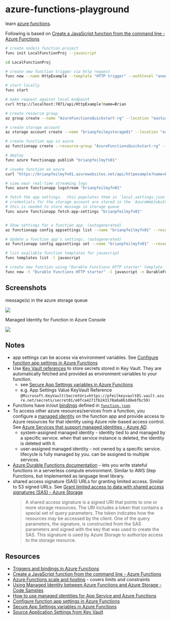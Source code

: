 # azure-functions-playground

learn [azure functions](https://docs.microsoft.com/en-us/azure/azure-functions).

Following is based on [Create a JavaScript function from the command line - Azure Functions](https://docs.microsoft.com/en-us/azure/azure-functions/create-first-function-cli-node?tabs=azure-cli%2Cbrowser)

```sh
# create nodejs function project
func init LocalFunctionProj --javascript

cd LocalFunctionProj

# create new function trigger via http request
func new --name HttpExample --template "HTTP trigger" --authlevel "anonymous"

# start locally
func start

# make request against local endpoint
curl http://localhost:7071/api/HttpExample?name=Brian

# create resource group
az group create --name "AzureFunctionsQuickstart-rg" --location "eastus"

# create storage account
az storage account create --name "brianpfeilmystorage01" --location "eastus" --resource-group "AzureFunctionsQuickstart-rg" --sku "Standard_LRS"

# create function app in azure
az functionapp create --resource-group "AzureFunctionsQuickstart-rg" --consumption-plan-location "eastus" --runtime "node" --runtime-version 12 --functions-version 3 --name "brianpfeilmyfn01" --storage-account "brianpfeilmystorage01"

# deploy
func azure functionapp publish "brianpfeilmyfn01"

# invoke function on azure
curl "https://brianpfeilmyfn01.azurewebsites.net/api/httpexample?name=Brianv2"

# view near real-time streaming logs
func azure functionapp logstream "brianpfeilmyfn01"

# fetch the app settings.  this populates them in `local.settings.json`
# credentials for the storage account are stored in the `AzureWebJobsStorage` property
# this is needed to store message in storage queue
func azure functionapp fetch-app-settings "brianpfeilmyfn01"


# Show settings for a function app. (autogenerated)
az functionapp config appsettings list --name "brianpfeilmyfn01" --resource-group "AzureFunctionsQuickstart-rg"

# Update a function app's settings. (autogenerated)
az functionapp config appsettings set --name "brianpfeilmyfn01" --resource-group "AzureFunctionsQuickstart-rg" --settings "AzureWebJobsStorage=$storageConnectionString"

# list available function templates for javascript
func templates list -l javascript

# create new function using "Durable Functions HTTP starter" template
func new -t "Durable Functions HTTP starter" -l javascript -n DurableFunctionsHTTPstarter

```

## Screenshots

message(s) in the azure storage queue

![](https://www.evernote.com/l/AAF4oT5-alVJf4FWuRgwVkGfjNm54yVrwBQB/image.png)

Managed Identity for Function in Azure Console

![](https://www.evernote.com/l/AAGjYBDl3URJ5JbtST8xTEQgGbSTSlwrGWoB/image.png)

## Notes

* app settings can be access via environment variables.  See [Configure function app settings in Azure Functions](https://docs.microsoft.com/en-us/azure/azure-functions/functions-how-to-use-azure-function-app-settings?tabs=azurecli#settings)
* Use [Key Vault references](https://azure.microsoft.com/en-us/updates/general-availability-of-key-vault-references-in-app-service-and-azure-functions/) to store secrets stored in Key Vault.  They are automatically fetched and provided as environment variables to your function.
    * see [Secure App Settings variables in Azure Functions](https://zimmergren.net/azure-functions-key-vault-reference-azurewebjobsstorage/)
    * e.g. App Settings Value KeyVault Reference `@Microsoft.KeyVault(SecretUri=https://pfeilkeyvault01.vault.azure.net/secrets/secret01/e0fca4271fb243178a0a861d8e6fbc59)`
* Functions have in/out [bindings](https://docs.microsoft.com/en-us/azure/azure-functions/functions-triggers-bindings?tabs=csharp) defined in [`function.json`](LocalFunctionProj/HttpExample/function.json)
* To access other azure resources/services from a function, you configure a [managed identity](https://docs.microsoft.com/en-us/azure/app-service/overview-managed-identity?tabs=dotnet) on the function app and provide access to Azure resources for that identity using Azure role-based access control.  See [Azure Services that support managed identities - Azure AD](https://docs.microsoft.com/en-us/azure/active-directory/managed-identities-azure-resources/services-support-managed-identities).
    * system-assigned managed identity - identity tied to and managed by a specific service.  when that service instance is deleted, the identity is deleted with it.
    * user-assigned managed identity - not owned by a specific service.  lifecycle is fully managed by you.  can be assigned to multiple services.
* [Azure Durable Functions documentation](https://docs.microsoft.com/en-us/azure/azure-functions/durable/) - lets you write stateful functions in a serverless compute environment.  Similar to AWS Step Functions, but implemented as language level library.
* shared access signature (SAS) URLs for granting limited access.  Similar to S3 signed URLs.  See [Grant limited access to data with shared access signatures (SAS) - Azure Storage](https://docs.microsoft.com/en-us/azure/storage/common/storage-sas-overview)
    > A shared access signature is a signed URI that points to one or more storage resources. The URI includes a token that contains a special set of query parameters. The token indicates how the resources may be accessed by the client. One of the query parameters, the signature, is constructed from the SAS parameters and signed with the key that was used to create the SAS. This signature is used by Azure Storage to authorize access to the storage resource.

## Resources

* [Triggers and bindings in Azure Functions](https://docs.microsoft.com/en-us/azure/azure-functions/functions-triggers-bindings?tabs=csharp)
* [Create a JavaScript function from the command line - Azure Functions](https://docs.microsoft.com/en-us/azure/azure-functions/create-first-function-cli-node?tabs=azure-cli%2Cbrowser)
* [Azure Functions scale and hosting](https://docs.microsoft.com/en-us/azure/azure-functions/functions-scale) - covers limits and constraints
* [Using Managed Identity between Azure Functions and Azure Storage - Code Samples](https://docs.microsoft.com/en-us/samples/azure-samples/functions-storage-managed-identity/using-managed-identity-between-azure-functions-and-azure-storage/)
* [How to use managed identities for App Service and Azure Functions](https://docs.microsoft.com/en-us/azure/app-service/overview-managed-identity)
* [Configure function app settings in Azure Functions](https://docs.microsoft.com/en-us/azure/azure-functions/functions-how-to-use-azure-function-app-settings?tabs=azurecli#settings)
* [Secure App Settings variables in Azure Functions](https://zimmergren.net/azure-functions-key-vault-reference-azurewebjobsstorage/)
* [Source Application Settings from Key Vault](https://docs.microsoft.com/en-us/azure/app-service/app-service-key-vault-references#source-application-settings-from-key-vault)